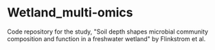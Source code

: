 # Wetland_multi-omics
 Code repository for the study, "Soil depth shapes microbial community composition and function in a freshwater wetland" by Flinkstrom et al.

